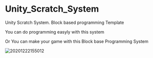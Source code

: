# Unity_Scratch_System
Unity Scratch System. Block based programming Template


You can do programming easyly with this system


Or You can make your game with this Block base Programming System

![20201222155012](https://user-images.githubusercontent.com/33873804/102858325-6c0f5400-446d-11eb-8ab8-46923d48f506.png)
